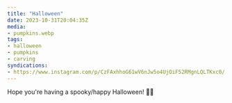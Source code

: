 ```yaml
---
title: "Halloween"
date: 2023-10-31T20:04:35Z
media:
- pumpkins.webp
tags:
- halloween
- pumpkins
- carving
syndications:
- https://www.instagram.com/p/CzFAxhhoG61wV6nJw5o4UjOiF52RMgnLQLTKxc0/
---
```


Hope you're having a spooky/happy Halloween! 🎃👻
